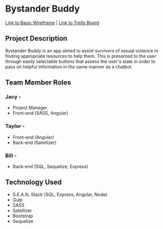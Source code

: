 # Bystander Buddy

[Link to Basic Wireframe](http://imgur.com/a/6DQAQ) | 
[Link to Trello Board](https://trello.com/b/G7MfoRFP/project-three-buddy-app)

## Project Description 
Bystander Buddy is an app aimed to assist survivors of sexual violence in finding appropriate resources to help them. This is presented to the user through easily selectable buttons that assess the user's state in order to pass on helpful information in the same manner as a chatbot.  

## Team Member Roles 
### Jacy - 
  * Project Manager
  * Front-end (SASS, Angular)
  
### Taylor - 
  * Front-end (Angular)
  * Back-end (Satellizer)

### Bill - 
  * Back-end (SQL, Sequelize, Express)

## Technology Used
- S.E.A.N. Stack (SQL, Express, Angular, Node)
- Gulp 
- SASS
- Satellizer
- Bootstrap
- Sequelize 

